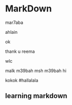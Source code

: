 # MarkDown

mar7aba

ahlain

ok

thank u reema

wlc

malk m39bah
 msh m39bah
 hi



 kokok
 #hallalala
 
## learning markdown
